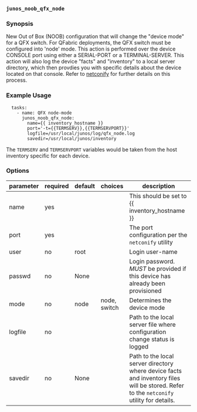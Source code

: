 ### `junos_noob_qfx_node`

### Synopsis

New Out of Box (NOOB) configuration that will change the "device mode" for a QFX switch.  For QFabric deployments, the QFX switch must be configured into 'node' mode.  This action is performed over the device CONSOLE port using either a SERIAL-PORT or a TERMINAL-SERVER.  This action will also log the device "facts" and "inventory" to a local server directory, which then provdies you with specific details about the device located on that console.  Refer to [netconify](https://github.com/jeremyschulman/py-junos-netconify) for further details on this process.

### Example Usage
````
  tasks:
    - name: QFX node-mode
      junos_noob_qfx_node:
        name={{ inventory_hostname }}
        port='-t={{TERMSERV}},{{TERMSERVPORT}}'
        logfile=/usr/local/junos/log/qfx_node.log
        savedir=/usr/local/junos/inventory
````

The `TERMSERV` and `TERMSERVPORT` variables would be taken from the host inventory specific for each device.

### Options

| parameter 	| required 	| default 	| choices      	| description                                                                                                                              	|
|-----------	|----------	|---------	|--------------	|------------------------------------------------------------------------------------------------------------------------------------------	|
| name      	| yes      	|         	|              	| This should be set to {{ inventory_hostname }}                                                                                           	|
| port      	| yes      	|         	|              	| The port configuration per the `netconify` utility                                                                                       	|
| user      	| no       	| root    	|              	| Login user-name                                                                                                                          	|
| passwd    	| no       	| None    	|              	| Login password.  *MUST* be provided if this device has already been provisioned                                                          	|
| mode      	| no       	| node    	| node, switch 	| Determines the device mode                                                                                                               	|
| logfile   	| no       	|         	|              	| Path to the local server file where configuration change status is logged                                                                	|
| savedir   	| no       	| None    	|              	| Path to the local server directory where device facts and inventory files will be stored.  Refer to the `netconify` utility for details. 	|

